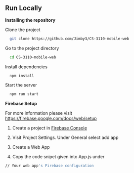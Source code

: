 
## Run Locally

**Installing the repository**

Clone the project

```bash
  git clone https://github.com/Jimby3/CS-3110-mobile-web
```

Go to the project directory

```bash
  cd CS-3110-mobile-web
```

Install dependencies

```bash
  npm install
```

Start the server

```bash
  npm run start
```

**Firebase Setup**

For more information please visit https://firebase.google.com/docs/web/setup

  1. Create a project in [Firebase Console](https://console.firebase.google.com)

  2. Visit Project Settings. Under General select add app

  3. Create a Web App

  4. Copy the code snipet given into App.js under 
  ```bash
  // Your web app's Firebase configuration
  ```
